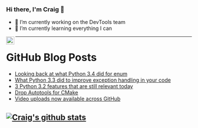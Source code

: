 ### Hi there, I'm Craig 👋

<!--
**CraigTeelFugro/CraigTeelFugro** is a ✨ _special_ ✨ repository because its `README.md` (this file) appears on your GitHub profile.

Here are some ideas to get you started:
-->

- 🔭 I’m currently working on the DevTools team
- 🌱 I’m currently learning everything I can

[<img align="left" alt="Craig Teel | LinkedIn" width="22px" src="https://cdn.jsdelivr.net/npm/simple-icons@v3/icons/linkedin.svg" />][linkedin]

---

# GitHub Blog Posts

<!-- BLOG-POST-LIST:START -->
- [Looking back at what Python 3.4 did for enum](https://opensource.com/article/21/5/python-34-features)
- [What Python 3.3 did to improve exception handling in your code](https://opensource.com/article/21/5/python-33)
- [3 Python 3.2 features that are still relevant today](https://opensource.com/article/21/5/python-32)
- [Drop Autotools for CMake](https://opensource.com/article/21/5/cmake)
- [Video uploads now available across GitHub](https://github.blog/2021-05-13-video-uploads-available-github/)
<!-- BLOG-POST-LIST:END -->

## [![Craig's github stats](https://github-readme-stats.vercel.app/api?username=craigteelfugro)](https://github.com/anuraghazra/github-readme-stats)


[linkedin]: https://linkedin.com/in/craig-teel-b8786771
